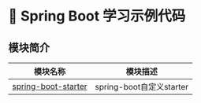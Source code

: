 # 🚀 Spring Boot 学习示例代码

## 模块简介

| 模块名称       | 模块描述          |  
| ------------- |:-------------:|
|[spring-boot-starter](spring-boot-starter)|spring-boot自定义starter| 